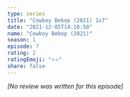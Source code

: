 ```yaml
---
type: series
title: "Cowboy Bebop (2021) 1x7"
date: "2021-12-05T14:18:50"
name: "Cowboy Bebop (2021)"
season: 1
episode: 7
rating: 2
ratingEmoji: "⭐️⭐️"
share: false
---
```


_[No review was written for this episode]_
